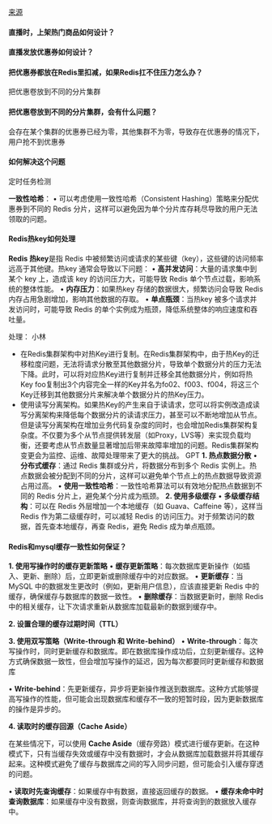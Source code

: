 [来源](https://www.nowcoder.com/feed/main/detail/cccca68cf11e4c68b35d8e3261dd9b44?sourceSSR=enterprise)

#### 直播时，上架热门商品如何设计？


#### 直播发放优惠券如何设计？


#### 把优惠券都放在Redis里扣减，如果Redis扛不住压力怎么办？

把优惠卷放到不同的分片集群
#### 把优惠卷放到不同的分片集群，会有什么问题？
会存在某个集群的优惠券已经为零，其他集群不为零，导致存在优惠券的情况下，用户抢不到优惠券

#### 如何解决这个问题
定时任务检测

**一致性哈希**：
• 可以考虑使用一致性哈希（Consistent Hashing）策略来分配优惠券到不同的 Redis 分片，这样可以避免因为单个分片库存耗尽导致的用户无法领取的问题。
#### Redis热key如何处理

**Redis 热key**是指 Redis 中被频繁访问或请求的某些键（key），这些键的访问频率远高于其他键。热key 通常会导致以下问题：
• **高并发访问**：大量的请求集中到某个 key 上，造成该 key 的访问压力大，可能导致 Redis 单个节点过载，影响系统的整体性能。
• **内存压力**：如果热key 存储的数据很大，频繁访问会导致 Redis 内存占用急剧增加，影响其他数据的存取。
• **单点瓶颈**：当热key 被多个请求并发访问时，可能导致 Redis 的单个实例成为瓶颈，降低系统整体的响应速度和吞吐量。

处理：
小林
- ﻿在Redis集群架构中对热Key进行复制。在Redis集群架构中，由于热Key的迁移粒度问题，无法将请求分散至其他数据分片，导致单个数据分片的压力无法下降。此时，可以将对应热Key进行复制并迁移全其他数据分片，例如将热Key foo复制出3个内容完全一样的Key并名为fo02、f003、f004，将这三个Key迁移到其他数据分片来解决单个数据分片的热Key压力。
- ﻿使用读写分离架构。如果热Key的产生来自于读请求，您可以将实例改造成读写分离架构来降低每个数据分片的读请求压力，甚至可以不断地增加从节点。但是读写分离架构在增加业务代码复杂度的同时，也会增加Redis集群架构复杂度。不仅要为多个从节点提供转发层（如Proxy，LVS等）来实现负载均衡，还要考虑从节点数量显著增加后带来故障率增加的问题。Redis集群架构变更会为监控、运维、故障处理带来了更大的挑战。
GPT
**1. 热点数据分散**
• **分布式缓存**：通过 Redis 集群或分片，将数据分布到多个 Redis 实例上。热点数据会被分配到不同的分片，这样可以避免单个节点上的热点数据导致资源占用过高。
• **使用一致性哈希**：一致性哈希算法可以有效地分配热点数据到不同的 Redis 分片上，避免某个分片成为瓶颈。
**2. 使用多级缓存**
• **多级缓存结构**：可以在 Redis 外层增加一个本地缓存（如 Guava、Caffeine 等），这样当 Redis 作为第二级缓存时，可以减轻 Redis 的访问压力。对于频繁访问的数据，首先查本地缓存，再查 Redis，避免 Redis 成为单点瓶颈。
#### Redis和mysql缓存一致性如何保证？

**1. 使用写操作时的缓存更新策略**
• **缓存更新策略**：每次数据库更新操作（如插入、更新、删除）后，立即更新或删除缓存中的对应数据。
• **更新缓存**：当 MySQL 中的数据发生更改时（例如，更新用户信息），应该直接更新 Redis 中的缓存，确保缓存与数据库的数据一致性。
• **删除缓存**：当数据更新时，删除 Redis 中的相关缓存，让下次请求重新从数据库加载最新的数据到缓存中。

**2. 设置合理的缓存过期时间（TTL）**

**3. 使用双写策略（Write-through 和 Write-behind）**
• **Write-through**：每次写操作时，同时更新缓存和数据库。即在数据库操作成功后，立刻更新缓存。这种方式确保数据一致性，但会增加写操作的延迟，因为每次都要同时更新缓存和数据库

• **Write-behind**：先更新缓存，异步将更新操作推送到数据库。这种方式能够提高写操作的性能，但可能会出现数据库和缓存不一致的短暂时段，因为更新数据库的操作是异步的。

**4. 读取时的缓存回源（Cache Aside）**

在某些情况下，可以使用 **Cache Aside**（缓存旁路）模式进行缓存更新。在这种模式下，只有当缓存失效或缓存中没有数据时，才会从数据库加载数据并将其缓存起来。这种模式避免了缓存与数据库之间的写入同步问题，但可能会引入缓存穿透的问题。

• **读取时先查询缓存**：如果缓存中有数据，直接返回缓存的数据。
• **缓存未命中时查询数据库**：如果缓存中没有数据，则查询数据库，并将查询到的数据放入缓存中。